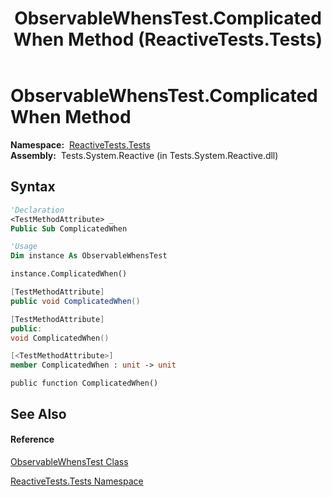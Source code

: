 ﻿---
title: ObservableWhensTest.ComplicatedWhen Method  (ReactiveTests.Tests)
TOCTitle: ComplicatedWhen Method
ms:assetid: M:ReactiveTests.Tests.ObservableWhensTest.ComplicatedWhen
ms:mtpsurl: https://msdn.microsoft.com/en-us/library/reactivetests.tests.observablewhenstest.complicatedwhen(v=VS.103)
ms:contentKeyID: 36619203
ms.date: 06/28/2011
mtps_version: v=VS.103
f1_keywords:
- ReactiveTests.Tests.ObservableWhensTest.ComplicatedWhen
dev_langs:
- CSharp
- JScript
- VB
- FSharp
- c++
---

# ObservableWhensTest.ComplicatedWhen Method

**Namespace:**  [ReactiveTests.Tests](hh289046\(v=vs.103\).md)  
**Assembly:**  Tests.System.Reactive (in Tests.System.Reactive.dll)

## Syntax

``` vb
'Declaration
<TestMethodAttribute> _
Public Sub ComplicatedWhen
```

``` vb
'Usage
Dim instance As ObservableWhensTest

instance.ComplicatedWhen()
```

``` csharp
[TestMethodAttribute]
public void ComplicatedWhen()
```

``` c++
[TestMethodAttribute]
public:
void ComplicatedWhen()
```

``` fsharp
[<TestMethodAttribute>]
member ComplicatedWhen : unit -> unit 
```

``` jscript
public function ComplicatedWhen()
```

## See Also

#### Reference

[ObservableWhensTest Class](hh303102\(v=vs.103\).md)

[ReactiveTests.Tests Namespace](hh289046\(v=vs.103\).md)

